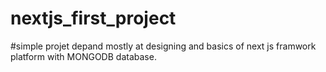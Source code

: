 # nextjs_first_project
#simple projet depand mostly at designing and basics of next js framwork platform with MONGODB database.
